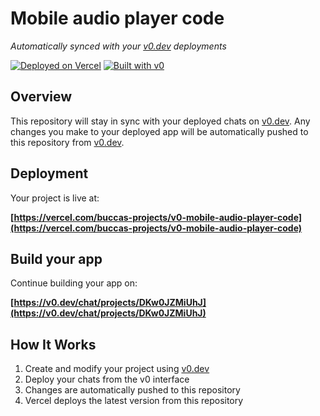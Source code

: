 # Mobile audio player code

*Automatically synced with your [v0.dev](https://v0.dev) deployments*

[![Deployed on Vercel](https://img.shields.io/badge/Deployed%20on-Vercel-black?style=for-the-badge&logo=vercel)](https://vercel.com/buccas-projects/v0-mobile-audio-player-code)
[![Built with v0](https://img.shields.io/badge/Built%20with-v0.dev-black?style=for-the-badge)](https://v0.dev/chat/projects/DKw0JZMiUhJ)

## Overview

This repository will stay in sync with your deployed chats on [v0.dev](https://v0.dev).
Any changes you make to your deployed app will be automatically pushed to this repository from [v0.dev](https://v0.dev).

## Deployment

Your project is live at:

**[https://vercel.com/buccas-projects/v0-mobile-audio-player-code](https://vercel.com/buccas-projects/v0-mobile-audio-player-code)**

## Build your app

Continue building your app on:

**[https://v0.dev/chat/projects/DKw0JZMiUhJ](https://v0.dev/chat/projects/DKw0JZMiUhJ)**

## How It Works

1. Create and modify your project using [v0.dev](https://v0.dev)
2. Deploy your chats from the v0 interface
3. Changes are automatically pushed to this repository
4. Vercel deploys the latest version from this repository